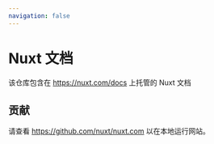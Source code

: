 ```yaml
---
navigation: false
---
```


# Nuxt 文档

该仓库包含在 <https://nuxt.com/docs> 上托管的 Nuxt 文档

## 贡献

请查看 <https://github.com/nuxt/nuxt.com> 以在本地运行网站。